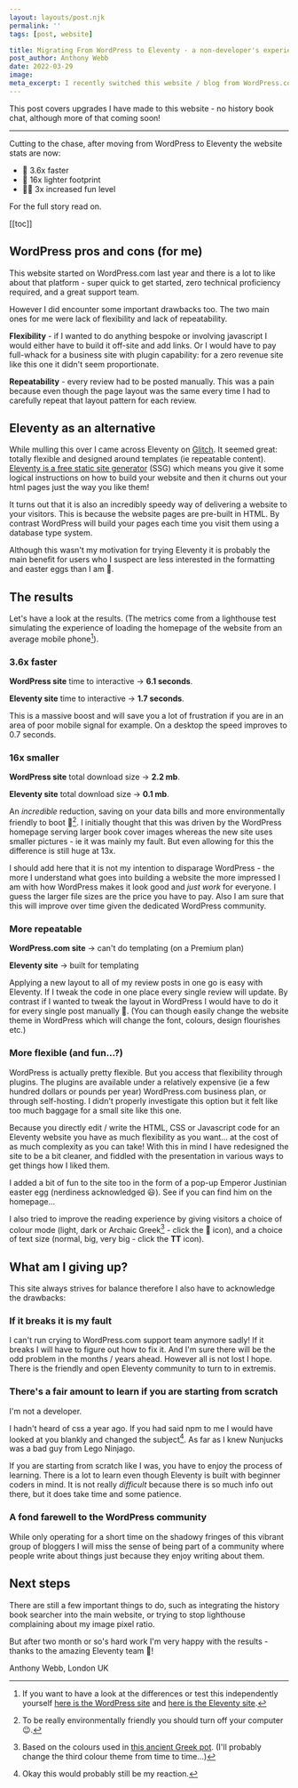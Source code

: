 ```yaml
---
layout: layouts/post.njk
permalink: ''
tags: [post, website]

title: Migrating From WordPress to Eleventy - a non-developer's experience
post_author: Anthony Webb
date: 2022-03-29
image: 
meta_excerpt: I recently switched this website / blog from WordPress.com to Eleventy. I'm not a developer. Find out what happened!
---
```

This post covers upgrades I have made to this website - no history book chat, although more of that coming soon!

<hr>

Cutting to the chase, after moving from WordPress to Eleventy the website stats are now:

- 🚤 3.6x faster
- 🐾 16x lighter footprint
- 🐱‍🚀 3x increased fun level

For the full story read on.

[[toc]]

## WordPress pros and cons (for me)

This website started on WordPress.com last year and there is a lot to like about that platform - super quick to get started, zero technical proficiency required, and a great support team.

However I did encounter some important drawbacks too. The two main ones for me were lack of flexibility and lack of repeatability.

__Flexibility__ - if I wanted to do anything bespoke or involving javascript I would either have to build it off-site and add links. Or I would have to pay full-whack for a business site with plugin capability: for a zero revenue site like this one it didn't seem proportionate.

__Repeatability__ - every review had to be posted manually. This was a pain because even though the page layout was the same every time I had to carefully repeat that layout pattern for each review.

## Eleventy as an alternative

While mulling this over I came across Eleventy on [Glitch](glitch.com). It seemed great: totally flexible and designed around templates (ie repeatable content). [Eleventy is a free static site generator](eleventy.dev) (SSG) which means you give it some logical instructions on how to build your website and then it churns out your html pages just the way you like them!

It turns out that it is also an incredibly speedy way of delivering a website to your visitors. This is because the website pages are pre-built in HTML. By contrast WordPress will build your pages each time you visit them using a database type system.

Although this wasn't my motivation for trying Eleventy it is probably the main benefit for users who I suspect are less interested in the formatting and easter eggs than I am 🙂.

## The results

Let's have a look at the results. (The metrics come from a lighthouse test simulating the experience of loading the homepage of the website from an average mobile phone[^4]).

### 3.6x faster

__WordPress site__ time to interactive → __6.1 seconds__.

__Eleventy site__ time to interactive → __1.7 seconds__.

This is a massive boost and will save you a lot of frustration if you are in an area of poor mobile signal for example. On a desktop the speed improves to 0.7 seconds.

### 16x smaller

__WordPress site__ total download size → __2.2 mb__.

__Eleventy site__ total download size → __0.1 mb__.

An _incredible_ reduction, saving on your data bills and more environmentally friendly to boot 🌱[^1]. I initially thought that this was driven by the WordPress homepage serving larger book cover images whereas the new site uses smaller pictures - ie it was mainly my fault. But even allowing for this the difference is still huge at 13x.

I should add here that it is not my intention to disparage WordPress - the more I understand what goes into building a website the more impressed I am with how WordPress makes it look good and _just work_ for everyone. I guess the larger file sizes are the price you have to pay. Also I am sure that this will improve over time given the dedicated WordPress community.

### More repeatable

__WordPress.com site__ → can't do templating (on a Premium plan)

__Eleventy site__ → built for templating

Applying a new layout to all of my review posts in one go is easy with Eleventy. If I tweak the code in one place every single review will update. By contrast if I wanted to tweak the layout in WordPress I would have to do it for every single post manually 😬. (You can though easily change the website theme in WordPress which will change the font, colours, design flourishes etc.)

### More flexible (and fun...?)

WordPress is actually pretty flexible. But you access that flexibility through plugins. The plugins are available under a relatively expensive (ie a few hundred dollars or pounds per year) WordPress.com business plan, or through self-hosting. I didn't properly investigate this option but it felt like too much baggage for a small site like this one.

Because you directly edit / write the HTML, CSS or Javascript code for an Eleventy website you have as much flexibility as you want... at the cost of as much complexity as you can take! With this in mind I have redesigned the site to be a bit cleaner, and fiddled with the presentation in various ways to get things how I liked them.

I added a bit of fun to the site too in the form of a pop-up Emperor Justinian easter egg (nerdiness acknowledged 😃). See if you can find him on the homepage...

I also tried to improve the reading experience by giving visitors a choice of colour mode (light, dark or Archaic Greek[^2] - click the 🎨 icon), and a choice of text size (normal, big, very big - click the __TT__ icon).

## What am I giving up?

This site always strives for balance therefore I also have to acknowledge the drawbacks:

### If it breaks it is my fault

I can't run crying to WordPress.com support team anymore sadly! If it breaks I will have to figure out how to fix it. And I'm sure there will be the odd problem in the months / years ahead. However all is not lost I hope. There is the friendly and open Eleventy community to turn to in extremis.

### There's a fair amount to learn if you are starting from scratch

I'm not a developer.

I hadn't heard of css a year ago. If you had said npm to me I would have looked at you blankly and changed the subject[^3]. As far as I knew Nunjucks was a bad guy from Lego Ninjago.

If you are starting from scratch like I was, you have to enjoy the process of learning. There is a lot to learn even though Eleventy is built with beginner coders in mind. It is not really _difficult_ because there is so much info out there, but it does take time and some patience.

### A fond farewell to the WordPress community

While only operating for a short time on the shadowy fringes of this vibrant group of bloggers I will miss the sense of being part of a community where people write about things just because they enjoy writing about them.

## Next steps

There are still a few important things to do, such as integrating the history book searcher into the main website, or trying to stop lighthouse complaining about my image pixel ratio.

But after two month or so's hard work I'm very happy with the results - thanks to the amazing Eleventy team 👏!

Anthony Webb, London UK


[^1]: To be really environmentally friendly you should turn off your computer 😉.
[^2]: Based on the colours used in [this ancient Greek pot](https://www.britishmuseum.org/collection/object/G_1837-0609-42). (I'll probably change the third colour theme from time to time...)
[^3]: Okay this would probably still be my reaction.
[^4]: If you want to have a look at the differences or test this independently yourself [here is the WordPress site](https://popularhistorybooks.wordpress.com) and [here is the Eleventy site](https://popularhistorybooks.com).